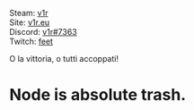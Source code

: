 Steam: [v1r](https://steamcommunity.com/id/ur1/)  
Site: [v1r.eu](https://v1r.eu/)  
Discord: [v1r#7363](https://discordapp.com/users/258949792506445836)  
Twitch: [feet](https://www.twitch.tv/feet)  

O la vittoria, o tutti accoppati!

# Node is absolute trash.
